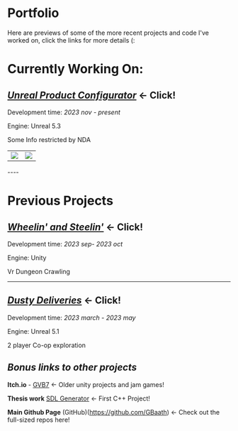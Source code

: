 # Portfolio
Here are previews of some of the more recent projects and code I've worked on, click the links for more details (:

# Currently Working On:

## [***Unreal Product Configurator***](UnrealProductConfigurator#unreal-product-configurator) <- Click!

Development time: *2023 nov - present*

Engine: Unreal 5.3

Some Info restricted by NDA

<table>
  <tr>
    <td width="50%"><img src="Images\.png" /></td>
    <td width="50%"><img src="Images\.png" /></td>
  </tr>
</table>
----

# Previous Projects

## [***Wheelin' and Steelin'***](Wheelin'andSteelin'#wheelin-and-steelin) <- Click!

Development time: *2023 sep- 2023 oct*

Engine: Unity

Vr Dungeon Crawling

----

## [***Dusty Deliveries***](DustyDeliveries#dusty-deliveries) <- Click!

Development time: *2023 march - 2023 may*

Engine: Unreal 5.1

2 player Co-op exploration


## *Bonus links to other projects*

**Itch.io** - [GVB7](https://gvb7.itch.io/) <- Older unity projects and jam games!

**Thesis work** [SDL Generator](https://github.com/GBaath/SDL2-IslandGen-Examensarbete) <- First C++ Project!

**Main Github Page** (GitHub)(https://github.com/GBaath) <- Check out the full-sized repos here!

